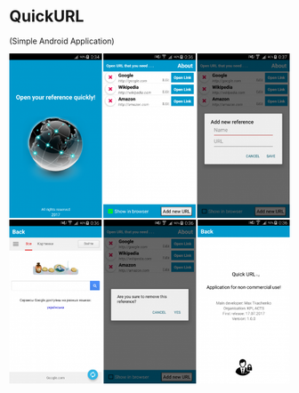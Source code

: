 # QuickURL
(Simple Android Application)

![alt text](https://github.com/Max-Tkachenko/QuickURL/blob/master/screenshots/11.png)
![alt text](https://github.com/Max-Tkachenko/QuickURL/blob/master/screenshots/12.png)
